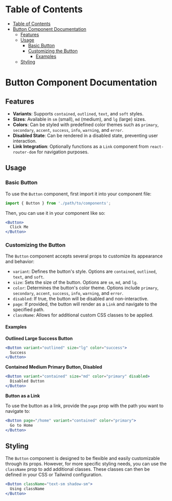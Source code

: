 # Table of Contents

- [Table of Contents](#table-of-contents)
- [Button Component Documentation](#button-component-documentation)
  - [Features](#features)
  - [Usage](#usage)
    - [Basic Button](#basic-button)
    - [Customizing the Button](#customizing-the-button)
      - [Examples](#examples)
  - [Styling](#styling)

# Button Component Documentation

## Features

- **Variants**: Supports `contained`, `outlined`, `text`, and `soft` styles.
- **Sizes**: Available in `sm` (small), `md` (medium), and `lg` (large) sizes.
- **Colors**: Can be styled with predefined color themes such as `primary`, `secondary`, `accent`, `success`, `info`, `warning`, and `error`.
- **Disabled State**: Can be rendered in a disabled state, preventing user interaction.
- **Link Integration**: Optionally functions as a `Link` component from `react-router-dom` for navigation purposes.

## Usage

### Basic Button

To use the `Button` component, first import it into your component file:

```javascript
import { Button } from './path/to/components';
```

Then, you can use it in your component like so:

```jsx
<Button>
  Click Me
</Button>
```

### Customizing the Button

The `Button` component accepts several props to customize its appearance and behavior:

- `variant`: Defines the button's style. Options are `contained`, `outlined`, `text`, and `soft`.
- `size`: Sets the size of the button. Options are `sm`, `md`, and `lg`.
- `color`: Determines the button's color theme. Options include `primary`, `secondary`, `accent`, `success`, `info`, `warning`, and `error`.
- `disabled`: If true, the button will be disabled and non-interactive.
- `page`: If provided, the button will render as a `Link` and navigate to the specified path.
- `className`: Allows for additional custom CSS classes to be applied.

#### Examples

**Outlined Large Success Button**

```jsx
<Button variant="outlined" size="lg" color="success">
  Success
</Button>
```

**Contained Medium Primary Button, Disabled**

```jsx
<Button variant="contained" size="md" color="primary" disabled>
  Disabled Button
</Button>
```

**Button as a Link**

To use the button as a link, provide the `page` prop with the path you want to navigate to:

```jsx
<Button page="/home" variant="contained" color="primary">
  Go to Home
</Button>
```

## Styling

The `Button` component is designed to be flexible and easily customizable through its props. However, for more specific styling needs, you can use the `className` prop to add additional classes. These classes can then be defined in your CSS or Tailwind configuration.

```jsx
<Button className="text-sm shadow-sm">
  Using className
</Button>
```